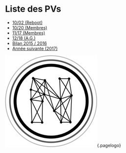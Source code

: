 <!-- TITLE: 2016 -->
<!-- SUBTITLE: Réunions de 2016 -->

# Liste des PVs
* [10/02 (Reboot)](2016/10-02)
* [10/20 (Membres)](2016/10-20)
* [11/17 (Membres)](2016/11-17)
* [12/18 (A.G.)](2016/12-18)
* [Bilan 2015 / 2016](2016/bilan)
* [Année suivante (2017)](2017)

![Logo](/uploads/logo.png "Logo"){.pagelogo}